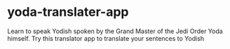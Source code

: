 # yoda-translater-app

Learn to speak Yodish spoken by the Grand Master of the Jedi Order Yoda himself. Try this translator app to translate your sentences to Yodish
